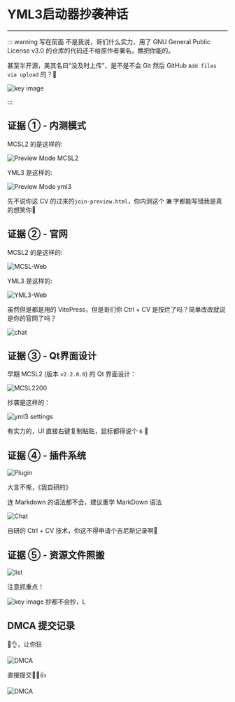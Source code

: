 # YML3启动器抄袭神话

___

::: warning 写在前面
不是我说，哥们什么实力，用了 GNU General Public License v3.0 的仓库的代码还不给原作者署名，瞧把你能的。  

甚至半开源，美其名曰“没及时上传”，是不是不会 Git 然后 GitHub `Add files via upload` 的？🤣

![key image](https://images.mcsl.com.cn/yml/gpl.png)

:::

## 证据 ① - 内测模式

MCSL2 的是这样的:

![Preview Mode MCSL2](https://images.mcsl.com.cn/dmca/text-mcsl.png)

YML3 是这样的:

![Preview Mode yml3](https://images.mcsl.com.cn/dmca/text-yml.png)

先不说你这 CV 的过来的`join-preview.html`，你内测这个 **`测`** 字都能写错我是真的想笑你🤣

## 证据 ② - 官网

MCSL2 的是这样的:

![MCSL-Web](https://img.fastmirror.net/s/2024/02/03/65bd1e938f2c3.png)

YML3 是这样的:

![YML3-Web](https://img.fastmirror.net/s/2024/02/03/65bd1edd12619.png)

虽然但是都是用的 VitePress，但是哥们你 Ctrl + CV 是按烂了吗？简单改改就说是你的官网了吗？

![chat](https://images.mcsl.com.cn/yml/yml-1.png)

## 证据 ③ - Qt界面设计

早期 MCSL2 (版本 `v2.2.0.0`) 的 Qt 界面设计：

![MCSL2200](https://img.fastmirror.net/s/2024/02/03/65bd1ccdc5b99.png)

抄袭是这样的：

![yml3 settings](https://images.mcsl.com.cn/dmca/qt-design-new.png)

有实力的，UI 直接右键复制粘贴，鼠标都得说个 `6` 🤣

## 证据 ④ - 插件系统

![Plugin](https://images.mcsl.com.cn/dmca/plugin-json-new.png)

大言不惭，《我自研的》

连 Markdown 的语法都不会，建议重学 MarkDown 语法

![Chat](https://images.mcsl.com.cn/yml/yml-2.png)

自研的 Ctrl + CV 技术，你这不得申请个吉尼斯记录啊🤣

## 证据 ⑤ - 资源文件照搬  

![list](https://images.mcsl.com.cn/yml/image_compare.png)

注意抓重点！

![key image](https://images.mcsl.com.cn/yml/res-copy.png)
抄都不会抄，L

## DMCA 提交记录

🤣👌，让你狂

![DMCA](https://images.mcsl.com.cn/dmca/dmca_reports.png)

直接提交🤣🤣👍

![DMCA](https://img.fastmirror.net/s/2024/02/03/65bd1f5bad662.png)

